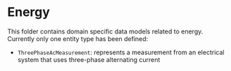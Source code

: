 # Energy

This folder contains domain specific data models related to energy. Currently only
one entity type has been defined:

-   `ThreePhaseAcMeasurement`: represents a measurement from an electrical
    system that uses three-phase alternating current
